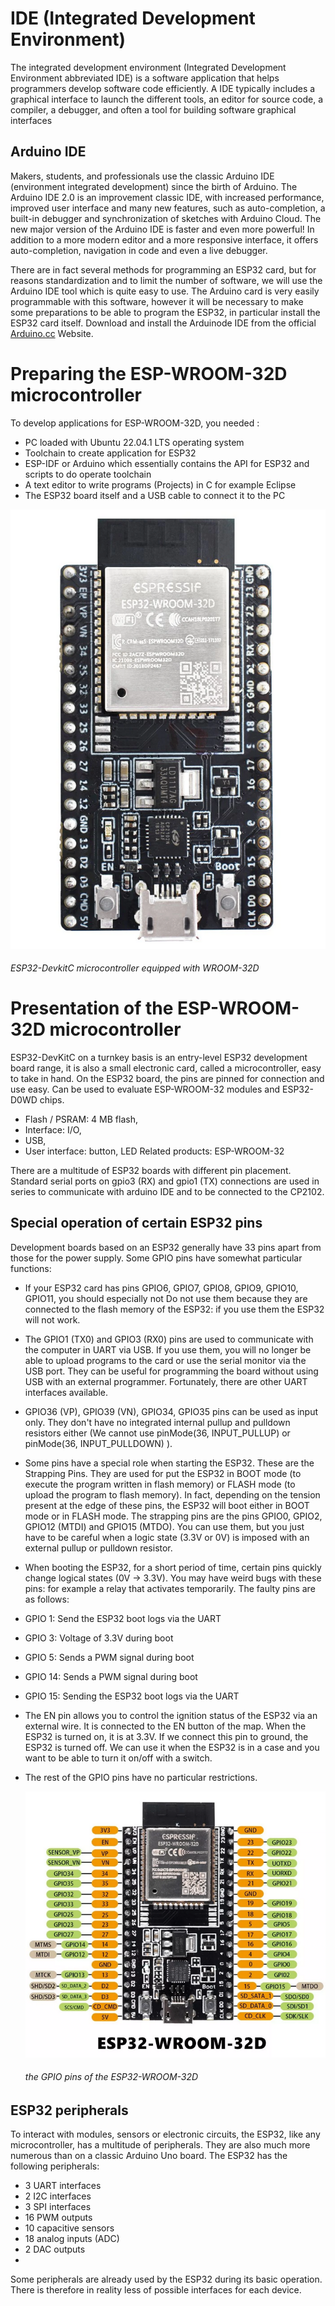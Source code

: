 
# IDE (Integrated Development Environment)

The integrated development environment (Integrated Development Environment abbreviated IDE) is
a software application that helps programmers develop software code efficiently. A
IDE typically includes a graphical interface to launch the different tools, an editor for
source code, a compiler, a debugger, and often a tool for building
software graphical interfaces

## Arduino IDE

Makers, students, and professionals use the classic Arduino IDE (environment
integrated development) since the birth of Arduino. The Arduino IDE 2.0 is an improvement
classic IDE, with increased performance, improved user interface and
many new features, such as auto-completion, a built-in debugger and
synchronization of sketches with Arduino Cloud.
The new major version of the Arduino IDE is faster and even more powerful! In addition to a
more modern editor and a more responsive interface, it offers auto-completion, navigation
in code and even a live debugger.

There are in fact several methods for programming an ESP32 card, 
but for reasons standardization and to limit the number of software, 
we will use the Arduino IDE tool which is quite easy to use. 
The Arduino card is very easily programmable with this software,
however it will be necessary to make some preparations to be able to program the ESP32,
in particular install the ESP32 card itself.
Download and install the Arduinode IDE from the official [Arduino.cc](https://www.arduino.cc/en/software) Website.

# Preparing the ESP-WROOM-32D microcontroller 

To develop applications for ESP-WROOM-32D, you needed :

- PC loaded with Ubuntu 22.04.1  LTS operating system
- Toolchain to create application for ESP32
- ESP-IDF or Arduino which essentially contains the API for ESP32 and scripts to do
operate toolchain
- A text editor to write programs (Projects) in C for example Eclipse
- The ESP32 board itself and a USB cable to connect it to the PC

![Microcontrôleur ESP32-DevkitC équipé de WROOM-32](https://github.com/christophe-cerin/OnlineML_ESP32/blob/main/ARDUINO/images/carte-esp32-wroom-32d.png)

###### ESP32-DevkitC microcontroller equipped with WROOM-32D 

# Presentation of the ESP-WROOM-32D microcontroller

ESP32-DevKitC on a turnkey basis is an entry-level ESP32 development board
range, it is also a small electronic card, called a microcontroller, easy to take
in hand. On the ESP32 board, the pins are pinned for connection and use
easy. Can be used to evaluate ESP-WROOM-32 modules and ESP32-D0WD chips.
- Flash / PSRAM: 4 MB flash,
- Interface: I/O,
- USB,
- User interface: button, LED
Related products: ESP-WROOM-32

There are a multitude of ESP32 boards with different pin placement. Standard serial ports on
gpio3 (RX) and gpio1 (TX) connections are used in series to communicate with arduino IDE and to be connected to the
CP2102.

## Special operation of certain ESP32 pins

Development boards based on an ESP32 generally have 33 pins apart from those for the power supply.
Some GPIO pins have somewhat particular functions:
- If your ESP32 card has pins GPIO6, GPIO7, GPIO8, GPIO9, GPIO10, GPIO11, you should especially not
Do not use them because they are connected to the flash memory of the ESP32: if you use them the ESP32 will not work.
- The GPIO1 (TX0) and GPIO3 (RX0) pins are used to communicate with the computer in UART via USB.
If you use them, you will no longer be able to upload programs to the card or use the serial monitor via the
USB port. They can be useful for programming the board without using USB with an external programmer.
Fortunately, there are other UART interfaces available.
-  GPIO36 (VP), GPIO39 (VN), GPIO34, GPIO35 pins can be used as input only. They don't have
no integrated internal pullup and pulldown resistors either (We cannot use pinMode(36,
INPUT_PULLUP) or pinMode(36, INPUT_PULLDOWN) ).
- Some pins have a special role when starting the ESP32. These are the Strapping Pins. They are used for
put the ESP32 in BOOT mode (to execute the program written in flash memory) or FLASH mode
(to upload the program to flash memory). In fact, depending on the tension present at the edge of these
pins, the ESP32 will boot either in BOOT mode or in FLASH mode. The strapping pins are the pins
GPIO0, GPIO2, GPIO12 (MTDI) and GPIO15 (MTDO). You can use them, but you just have to be careful
when a logic state (3.3V or 0V) is imposed with an external pullup or pulldown resistor.
- When booting the ESP32, for a short period of time, certain pins quickly change logical states (0V
→ 3.3V). You may have weird bugs with these pins: for example a relay that activates
temporarily. The faulty pins are as follows:
- GPIO 1: Send the ESP32 boot logs via the UART
- GPIO 3: Voltage of 3.3V during boot
- GPIO 5: Sends a PWM signal during boot
- GPIO 14: Sends a PWM signal during boot
- GPIO 15: Sending the ESP32 boot logs via the UART
- The EN pin allows you to control the ignition status of the ESP32 via an external wire. It is connected to the EN button of the
map. When the ESP32 is turned on, it is at 3.3V. If we connect this pin to ground, the ESP32 is turned off. We can use it
when the ESP32 is in a case and you want to be able to turn it on/off with a switch.
- The rest of the GPIO pins have no particular restrictions.

  ![Microcontrôleur ESP32-DevkitC équipé de WROOM-32](https://github.com/christophe-cerin/OnlineML_ESP32/blob/main/ARDUINO/images/carte-ESPWROOM32D.png)

  ###### the GPIO pins of the ESP32-WROOM-32D

## ESP32 peripherals
To interact with modules, sensors or electronic circuits, the ESP32, like any microcontroller, has a
multitude of peripherals. They are also much more numerous than on a classic Arduino Uno board.
The ESP32 has the following peripherals:

- 3 UART interfaces
- 2 I2C interfaces
- 3 SPI interfaces
- 16 PWM outputs
- 10 capacitive sensors
- 18 analog inputs (ADC)
- 2 DAC outputs
- 
Some peripherals are already used by the ESP32 during its basic operation. There is therefore in reality less
of possible interfaces for each device.



